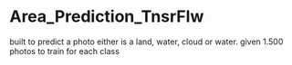 # Area_Prediction_TnsrFlw
built to predict a photo either is a land, water, cloud or water. given 1.500 photos to train for each class
